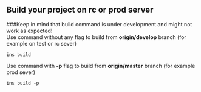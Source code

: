 ## Build your project on rc or prod server
###Keep in mind that build command is under development and might not work as expected!  
Use command without any flag to build from **origin/develop** branch (for example 
on test or rc sever)
```
ins build
```
Use command with **-p** flag to build from **origin/master** branch (for example 
prod sever)
```
ins build -p
```
